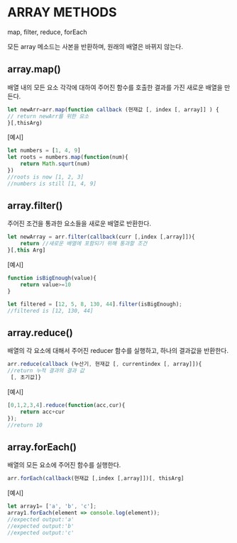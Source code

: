 # ARRAY METHODS

map, filter, reduce, forEach

모든 array 메소드는 사본을 반환하며, 원래의 배열은 바뀌지 않는다.



## array.map()

배열 내의 모든 요소 각각에 대하여 주어진 함수를 호출한 결과를 가진 새로운 배열을 만든다.

```js
let newArr=arr.map(function callback (현재값 [, index [, array]] ) {
// return newArr를 위한 요소
}[,thisArg)
```



[예시]

```js
let numbers = [1, 4, 9]
let roots = numbers.map(function(num){
	return Math.squrt(num)
})
//roots is now [1, 2, 3]
//numbers is still [1, 4, 9]
```



## array.filter()

주어진 조건을 통과한 요소들을 새로운 배열로 반환한다.

```js
let newArray = arr.filter(callback(curr [,index [,array]]){
	return //새로운 배열에 포함되기 위해 통과할 조건
}[,this Arg]
```



[예시]

```js
function isBigEnough(value){
	return value>=10
}

let filtered = [12, 5, 8, 130, 44].filter(isBigEnough);
//filtered is [12, 130, 44]
```



## array.reduce()

배열의 각 요소에 대해서 주어진 reducer 함수를 실행하고, 하나의 결과값을 반환한다. 

```js
arr.reduce(callback (누산기, 현재값 [, currentindex [, array]]){
//return 누적 결과의 결과 값
 [, 초기값]}
```



[예시]

```js
[0,1,2,3,4].reduce(function(acc,cur){
 	return acc+cur
}); 
//return 10
```



## array.forEach()

배열의 모든 요소에 주어진 함수를 실행한다. 

```js
arr.forEach(callback(현재값 [,index [,array]])[, thisArg]
```



[예시]

```js
let array1= ['a', 'b', 'c'];
array1.forEach(element => console.log(element));
//expected output:'a'
//expected output:'b'
//expected output:'c'
```